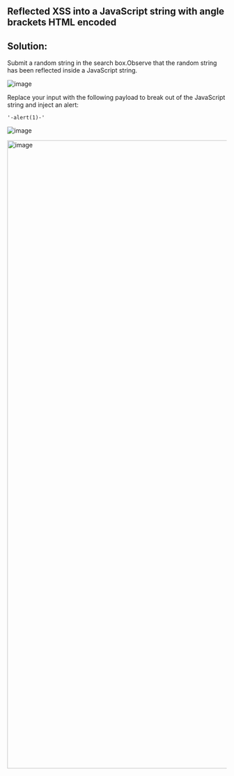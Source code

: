 ## Reflected XSS into a JavaScript string with angle brackets HTML encoded

## Solution:

Submit a random string in the search box.Observe that the random string has been reflected inside a JavaScript string.

![image](https://github.com/SantoshKumarP1412/PortSwigger/assets/140537888/0d74cf46-312c-45ba-9a4b-56d8a20e266b)


Replace your input with the following payload to break out of the JavaScript string and inject an alert:

``'-alert(1)-'``

![image](https://github.com/SantoshKumarP1412/PortSwigger/assets/140537888/169066b6-fb97-48b8-9217-e0b710b6806a)

<img width="1439" alt="image" src="https://github.com/SantoshKumarP1412/PortSwigger/assets/140537888/00c9ea46-88ce-4526-987d-e8b17144a543">
